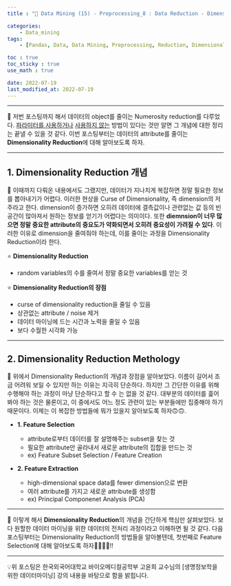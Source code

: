 ```yaml
---
title : "🧩 Data Mining (15) - Preprocessing_8 : Data Reduction - Dimensionality"

categories:
    - Data_mining
tags:
    - [Pandas, Data, Data Mining, Preprocessing, Reduction, Dimensionality]

toc : true
toc_sticky : true 
use_math : true  

date: 2022-07-19
last_modified_at: 2022-07-19 
---  
```

  
* * *  

🧩 저번 포스팅까지 해서 데이터의 object를 줄이는 Numerosity reduction를 다루었다. [파라미터를 사용하거나](https://nyamin9.github.io/data_mining/Data-Mining-Preprocessing-5/) [사용하지 않는](https://nyamin9.github.io/data_mining/Data-Mining-Preprocessing-7/) 방법이 있다는 것만 알면 그 개념에 대한 정리는 끝낼 수 있을 것 같다. 이번 포스팅부터는 데이터의 attribute를 줄이는 <a><b>Dimensionality Reduction</b></a>에 대해 알아보도록 하자.  

* * *  
## 1. Dimensionality Reduction 개념  

🧩 이때까지 다뤄온 내용에서도 그랬지만, 데이터가 지나치게 복잡하면 정말 필요한 정보를 뽑아내기가 어렵다. 이러한 현상을 <a>Curse of Dimensionality</a>, 즉 dimension의 저주라고 한다. dimension이 증가하면 오히려 데이터에 결측값이나 관련없는 값 등의 빈 공간이 많아져서 원하는 정보를 얻기가 어렵다는 의미이다. 또한 <b>diemnsion이 너무 많으면 정말 중요한 attribute의 중요도가 약화되면서 오히려 중요성이 가려질 수 있다</b>. 이러한 이유로 dimension을 줄여줘야 하는데, 이를 줄이는 과정을 Dimensionality Reduction이라 한다.<br>  


⭐ <b>Dimensionality Reduction</b><br>  
- random variables의 수를 줄여서 정말 중요한 variables를 얻는 것<br>  

⭐ <b>Dimensionality Reduction의 장점</b><br>  
- curse of dimensionality reduction을 줄일 수 있음  
- 상관없는 attribute / noise 제거  
- 데이터 마이닝에 드는 시간과 노력을 줄일 수 있음  
- 보다 수월한 시각화 가능<br>  

* * *  
## 2. Dimensionality Reduction Methology  

🧩 위에서 Dimensionality Reduction의 개념과 장점을 알아보았다. 이름이 길어서 조금 어려워 보일 수 있지만 하는 이유는 지극히 단순하다. 하지만 그 간단한 이유를 위해 수행해야 하는 과정이 마냥 단순하다고 할 수 는 없을 것 같다. 대부분의 데이터를 흝어봐야 하는 것은 물론이고, 이 중에서도 어느 정도 관련이 있는 부분들에만 집중해야 하기 때문이다. 이제는 이 복잡한 방법들에 뭐가 있을지 알아보도록 하자🙃🙃.<br>  

- <b>1. Feature Selection</b><br>  
    - attribute로부터 데이터를 잘 설명해주는 subset을 찾는 것  
    - 필요한 attribute만 골라내서 새로운 attribute의 집합을 만드는 것  
    - ex) <a>Feature Subset Selection</a> / Feature Creation<br>  

- <b>2. Feature Extraction</b><br>  
    - high-dimensional space data를 fewer dimension으로 변환  
    - 여러 attribute를 가지고 새로운 attribute를 생성함  
    - ex) <a>Principal Componenet Analysis (PCA)</a><br>  


* * *  

🧩 이렇게 해서 <b>Dimensionality Reduction</b>의 개념을 간단하게 핵심만 살펴보았다. 보다 원할한 데이터 마이닝을 위한 데이터의 전처리 과정이라고 이해하면 될 것 같다. 다음 포스팅부터는 Dimensionality Reduction의 방법들을 알아볼텐데, 첫번째로 <a>Feature Selection</a>에 대해 알아보도록 하자🏃‍♂️🏃‍♂️!!  

* * *  
<div style="text-align: left">💡위 포스팅은 한국외국어대학교 바이오메디컬공학부 고윤희 교수님의 [생명정보학을 위한 데이터마이닝] 강의 내용을 바탕으로 함을 밝힙니다.</div>
